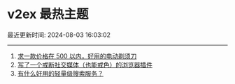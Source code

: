 # v2ex 最热主题

最近更新时间: 2024-08-03 16:03:02

--- 
1. [求一款价格在 500 以内，好用的电动剃须刀](https://www.v2ex.com/t/1062166) 
2. [写了一个戒断社交媒体（也能戒色）的浏览器插件](https://www.v2ex.com/t/1062167) 
3. [有什么好用的轻量级搜索服务？](https://www.v2ex.com/t/1062181) 
